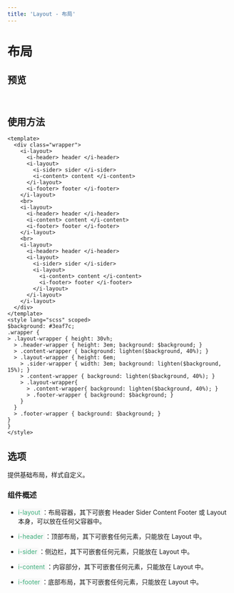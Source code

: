```yaml
---
title: 'Layout - 布局'
---
```

# 布局
## 预览
&nbsp;
<ClientOnly>
    <layout-demo></layout-demo>
</ClientOnly>

## 使用方法
```vue
<template>
  <div class="wrapper">
    <i-layout>
      <i-header> header </i-header>
      <i-layout>
        <i-sider> sider </i-sider>
        <i-content> content </i-content>
      </i-layout>
      <i-footer> footer </i-footer>
    </i-layout>
    <br>
    <i-layout>
      <i-header> header </i-header>
      <i-content> content </i-content>
      <i-footer> footer </i-footer>
    </i-layout>
    <br>
    <i-layout>
      <i-header> header </i-header>
      <i-layout>
        <i-sider> sider </i-sider>
        <i-layout>
          <i-content> content </i-content>
          <i-footer> footer </i-footer>
        </i-layout>
      </i-layout>
    </i-layout>
  </div>
</template>
<style lang="scss" scoped>
$background: #3eaf7c;
.wrapper {
> .layout-wrapper { height: 30vh;
  > .header-wrapper { height: 3em; background: $background; }
  > .content-wrapper { background: lighten($background, 40%); }
  > .layout-wrapper { height: 6em;
    > .sider-wrapper { width: 3em; background: lighten($background, 15%); }
    > .content-wrapper { background: lighten($background, 40%); }
    > .layout-wrapper{
      > .content-wrapper{ background: lighten($background, 40%); }
      > .footer-wrapper { background: $background; }
    }
  }
  > .footer-wrapper { background: $background; }
}
}
</style>
```

## 选项
提供基础布局，样式自定义。
### 组件概述
- <span style='color:#3eaf7c;background-color:#F8F8F8'> i-layout </span>：布局容器，其下可嵌套 Header Sider Content Footer 或 Layout 本身，可以放在任何父容器中。

- <span style='color:#3eaf7c;background-color:#F8F8F8'> i-header </span>：顶部布局，其下可嵌套任何元素，只能放在 Layout 中。

- <span style='color:#3eaf7c;background-color:#F8F8F8'> i-sider </span>：侧边栏，其下可嵌套任何元素，只能放在 Layout 中。

- <span style='color:#3eaf7c;background-color:#F8F8F8'> i-content </span>：内容部分，其下可嵌套任何元素，只能放在 Layout 中。

- <span style='color:#3eaf7c;background-color:#F8F8F8'> i-footer </span>：底部布局，其下可嵌套任何元素，只能放在 Layout 中。